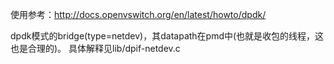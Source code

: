 使用参考：http://docs.openvswitch.org/en/latest/howto/dpdk/

dpdk模式的bridge(type=netdev)，其datapath在pmd中(也就是收包的线程，这也是合理的)。
具体解释见lib/dpif-netdev.c